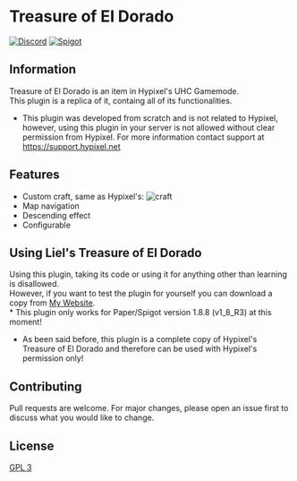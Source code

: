 # Treasure of El Dorado

[![Discord](https://img.shields.io/discord/416652224505184276?color=%235865F2&label=Join%20My%20Discord)](https://discord.gg/NzgBrqR)
[![Spigot](https://img.shields.io/badge/dynamic/json?color=yellow&label=Check%20it%20on%20Spigot&query=downloads&suffix=%20Downloads&url=https%3A%2F%2Fapi.spiget.org%2Fv2%2Fresources%2F87705)](https://www.spigotmc.org/resources/87705/)

## Information
Treasure of El Dorado is an item in Hypixel's UHC Gamemode.
<br>This plugin is a replica of it, containg all of its functionalities.

* This plugin was developed from scratch and is not related to Hypixel, however, using this plugin in your server is not allowed without clear permission from Hypixel.
For more information contact support at https://support.hypixel.net

## Features
* Custom craft, same as Hypixel's: <img alt="craft" src="http://lielamar.com/plugins/TreasureOfElDorado/craft.png" size=1.5>
* Map navigation
* Descending effect
* Configurable

## Using Liel's Treasure of El Dorado
Using this plugin, taking its code or using it for anything other than learning is disallowed.
<br>However, if you want to test the plugin for yourself you can download a copy from [My Website](http://lielamar.com/plugins/TreasureOfElDorado/TreasureOfElDorado.jar).
<br>* This plugin only works for Paper/Spigot version 1.8.8 (v1_8_R3) at this moment!

* As been said before, this plugin is a complete copy of Hypixel's Treasure of El Dorado and therefore can be used with Hypixel's permission only!

## Contributing
Pull requests are welcome. For major changes, please open an issue first to discuss what you would like to change.

## License
[GPL 3](https://choosealicense.com/licenses/agpl-3.0/)
